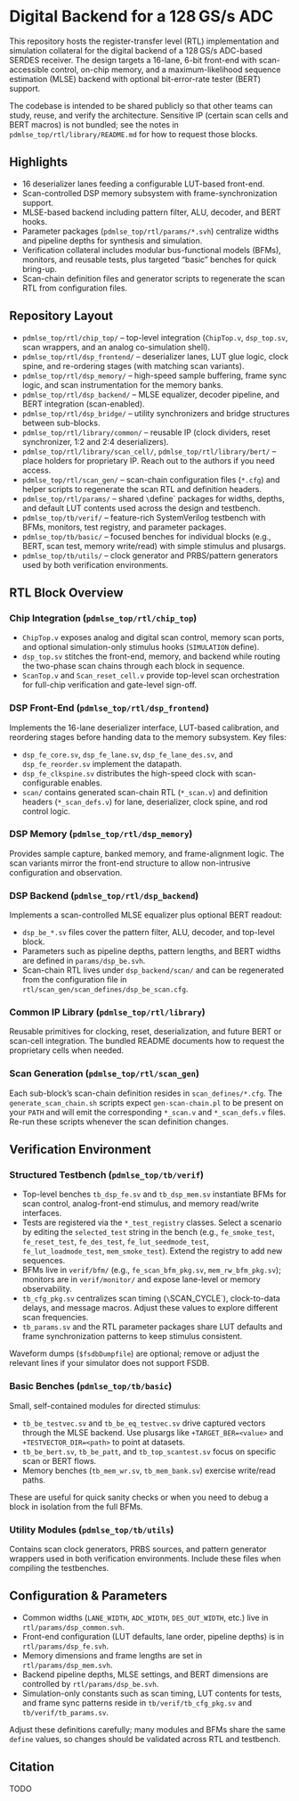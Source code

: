 # Digital Backend for a 128 GS/s ADC

This repository hosts the register-transfer level (RTL) implementation and
simulation collateral for the digital backend of a 128 GS/s ADC-based SERDES
receiver. The design targets a 16-lane, 6-bit front-end with scan-accessible
control, on-chip memory, and a maximum-likelihood sequence estimation (MLSE)
backend with optional bit-error-rate tester (BERT) support.

The codebase is intended to be shared publicly so that other teams can study,
reuse, and verify the architecture. Sensitive IP (certain scan cells and BERT
macros) is not bundled; see the notes in `pdmlse_top/rtl/library/README.md` for
how to request those blocks.

## Highlights

- 16 deserializer lanes feeding a configurable LUT-based front-end.
- Scan-controlled DSP memory subsystem with frame-synchronization support.
- MLSE-based backend including pattern filter, ALU, decoder, and BERT hooks.
- Parameter packages (`pdmlse_top/rtl/params/*.svh`) centralize widths and
  pipeline depths for synthesis and simulation.
- Verification collateral includes modular bus-functional models (BFMs),
  monitors, and reusable tests, plus targeted “basic” benches for quick bring-up.
- Scan-chain definition files and generator scripts to regenerate the scan RTL
  from configuration files.

## Repository Layout

- `pdmlse_top/rtl/chip_top/` – top-level integration (`ChipTop.v`, `dsp_top.sv`,
  scan wrappers, and an analog co-simulation shell).
- `pdmlse_top/rtl/dsp_frontend/` – deserializer lanes, LUT glue logic, clock
  spine, and re-ordering stages (with matching scan variants).
- `pdmlse_top/rtl/dsp_memory/` – high-speed sample buffering, frame sync logic,
  and scan instrumentation for the memory banks.
- `pdmlse_top/rtl/dsp_backend/` – MLSE equalizer, decoder pipeline, and BERT
  integration (scan-enabled).
- `pdmlse_top/rtl/dsp_bridge/` – utility synchronizers and bridge structures
  between sub-blocks.
- `pdmlse_top/rtl/library/common/` – reusable IP (clock dividers, reset
  synchronizer, 1:2 and 2:4 deserializers).
- `pdmlse_top/rtl/library/scan_cell/`, `pdmlse_top/rtl/library/bert/` – place
  holders for proprietary IP. Reach out to the authors if you need access.
- `pdmlse_top/rtl/scan_gen/` – scan-chain configuration files (`*.cfg`) and
  helper scripts to regenerate the scan RTL and definition headers.
- `pdmlse_top/rtl/params/` – shared `\`define` packages for widths, depths,
  and default LUT contents used across the design and testbench.
- `pdmlse_top/tb/verif/` – feature-rich SystemVerilog testbench with BFMs,
  monitors, test registry, and parameter packages.
- `pdmlse_top/tb/basic/` – focused benches for individual blocks (e.g., BERT,
  scan test, memory write/read) with simple stimulus and plusargs.
- `pdmlse_top/tb/utils/` – clock generator and PRBS/pattern generators used by
  both verification environments.

## RTL Block Overview

### Chip Integration (`pdmlse_top/rtl/chip_top`)

- `ChipTop.v` exposes analog and digital scan control, memory scan ports, and
  optional simulation-only stimulus hooks (`SIMULATION` define).
- `dsp_top.sv` stitches the front-end, memory, and backend while routing the
  two-phase scan chains through each block in sequence.
- `ScanTop.v` and `Scan_reset_cell.v` provide top-level scan orchestration for
  full-chip verification and gate-level sign-off.

### DSP Front-End (`pdmlse_top/rtl/dsp_frontend`)

Implements the 16-lane deserializer interface, LUT-based calibration, and
reordering stages before handing data to the memory subsystem. Key files:

- `dsp_fe_core.sv`, `dsp_fe_lane.sv`, `dsp_fe_lane_des.sv`, and
  `dsp_fe_reorder.sv` implement the datapath.
- `dsp_fe_clkspine.sv` distributes the high-speed clock with scan-configurable
  enables.
- `scan/` contains generated scan-chain RTL (`*_scan.v`) and definition headers
  (`*_scan_defs.v`) for lane, deserializer, clock spine, and rod control logic.

### DSP Memory (`pdmlse_top/rtl/dsp_memory`)

Provides sample capture, banked memory, and frame-alignment logic. The scan
variants mirror the front-end structure to allow non-intrusive configuration
and observation.

### DSP Backend (`pdmlse_top/rtl/dsp_backend`)

Implements a scan-controlled MLSE equalizer plus optional BERT readout:

- `dsp_be_*.sv` files cover the pattern filter, ALU, decoder, and top-level
  block.
- Parameters such as pipeline depths, pattern lengths, and BERT widths are
  defined in `params/dsp_be.svh`.
- Scan-chain RTL lives under `dsp_backend/scan/` and can be regenerated from
  the configuration file in `rtl/scan_gen/scan_defines/dsp_be_scan.cfg`.

### Common IP Library (`pdmlse_top/rtl/library`)

Reusable primitives for clocking, reset, deserialization, and future BERT or
scan-cell integration. The bundled README documents how to request the
proprietary cells when needed.

### Scan Generation (`pdmlse_top/rtl/scan_gen`)

Each sub-block’s scan-chain definition resides in `scan_defines/*.cfg`. The
`generate_scan_chain.sh` scripts expect `gen-scan-chain.pl` to be present on
your `PATH` and will emit the corresponding `*_scan.v` and `*_scan_defs.v`
files. Re-run these scripts whenever the scan definition changes.

## Verification Environment

### Structured Testbench (`pdmlse_top/tb/verif`)

- Top-level benches `tb_dsp_fe.sv` and `tb_dsp_mem.sv` instantiate BFMs for
  scan control, analog-front-end stimulus, and memory read/write interfaces.
- Tests are registered via the `*_test_registry` classes. Select a scenario by
  editing the `selected_test` string in the bench (e.g., `fe_smoke_test`,
  `fe_reset_test`, `fe_des_test`, `fe_lut_seedmode_test`,
  `fe_lut_loadmode_test`, `mem_smoke_test`). Extend the registry to add new
  sequences.
- BFMs live in `verif/bfm/` (e.g., `fe_scan_bfm_pkg.sv`,
  `mem_rw_bfm_pkg.sv`); monitors are in `verif/monitor/` and expose lane-level
  or memory observability.
- `tb_cfg_pkg.sv` centralizes scan timing (`\`SCAN_CYCLE`), clock-to-data
  delays, and message macros. Adjust these values to explore different scan
  frequencies.
- `tb_params.sv` and the RTL parameter packages share LUT defaults and frame
  synchronization patterns to keep stimulus consistent.

Waveform dumps (`$fsdbDumpfile`) are optional; remove or adjust the relevant
lines if your simulator does not support FSDB.

### Basic Benches (`pdmlse_top/tb/basic`)

Small, self-contained modules for directed stimulus:

- `tb_be_testvec.sv` and `tb_be_eq_testvec.sv` drive captured vectors through
  the MLSE backend. Use plusargs like `+TARGET_BER=<value>` and
  `+TESTVECTOR_DIR=<path>` to point at datasets.
- `tb_be_bert.sv`, `tb_be_patt`, and `tb_top_scantest.sv` focus on specific
  scan or BERT flows.
- Memory benches (`tb_mem_wr.sv`, `tb_mem_bank.sv`) exercise write/read paths.

These are useful for quick sanity checks or when you need to debug a block in
isolation from the full BFMs.

### Utility Modules (`pdmlse_top/tb/utils`)

Contains scan clock generators, PRBS sources, and pattern generator wrappers
used in both verification environments. Include these files when compiling the
testbenches.

## Configuration & Parameters

- Common widths (`LANE_WIDTH`, `ADC_WIDTH`, `DES_OUT_WIDTH`, etc.) live in
  `rtl/params/dsp_common.svh`.
- Front-end configuration (LUT defaults, lane order, pipeline depths) is in
  `rtl/params/dsp_fe.svh`.
- Memory dimensions and frame lengths are set in `rtl/params/dsp_mem.svh`.
- Backend pipeline depths, MLSE settings, and BERT dimensions are controlled by
  `rtl/params/dsp_be.svh`.
- Simulation-only constants such as scan timing, LUT contents for tests, and
  frame sync patterns reside in `tb/verif/tb_cfg_pkg.sv` and `tb/verif/tb_params.sv`.

Adjust these definitions carefully; many modules and BFMs share the same
`define` values, so changes should be validated across RTL and testbench.

## Citation

TODO
